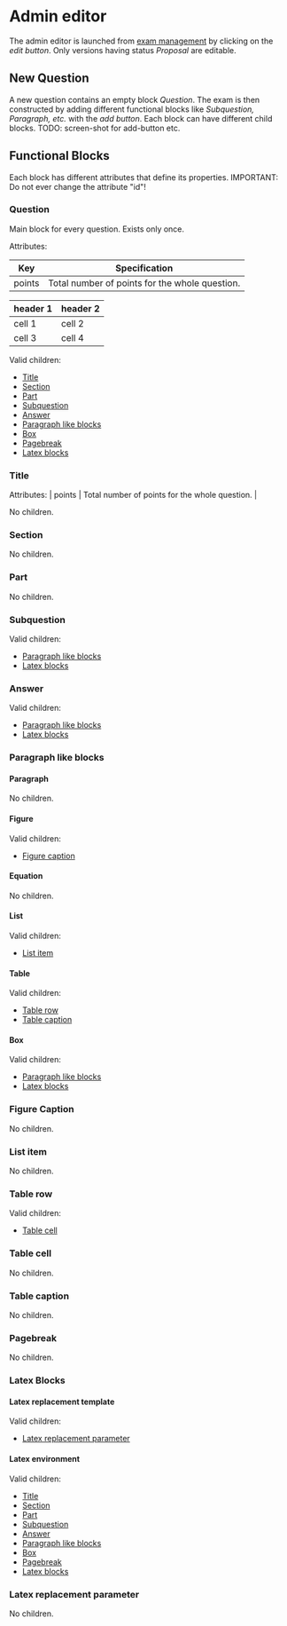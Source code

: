 # Admin editor

The admin editor is launched from [exam management](exam_management.md) by clicking on the *edit button*. Only versions having status *Proposal* are editable.


## New Question

A new question contains an empty block *Question*. The exam is then constructed by adding different functional blocks like *Subquestion, Paragraph, etc.* with the *add button*. Each block can have different child blocks. TODO: screen-shot for add-button etc.

## Functional Blocks
Each block has different attributes that define its properties. IMPORTANT: Do not ever change the attribute "id"!

### Question
Main block for every question. Exists only once.

Attributes:

| Key      | Specification                                  |
| -------- | ---------------------------------------------- |
| points   | Total number of points for the whole question. |

| header 1 | header 2 |
| -------- | -------- |
| cell 1   | cell 2   |
| cell 3   | cell 4   |

Valid children:
* [Title](admin_editor.md#title)
* [Section](admin_editor.md#section)
* [Part](admin_editor.md#part)
* [Subquestion](admin_editor.md#subquestion)
* [Answer](admin_editor.md#answer)
* [Paragraph like blocks](admin_editor.md#paragraph-like-blocks)
* [Box](admin_editor.md#box)
* [Pagebreak](admin_editor.md#pagebreak)
* [Latex blocks](admin_editor.md#latex-blocks)

### Title

Attributes:
| points | Total number of points for the whole question. |

No children.

### Section

No children.

### Part

No children.

### Subquestion

Valid children:
* [Paragraph like blocks](admin_editor.md#paragraph-like-blocks)
* [Latex blocks](admin_editor.md#latex-blocks)

### Answer

Valid children:
* [Paragraph like blocks](admin_editor.md#paragraph-like-blocks)
* [Latex blocks](admin_editor.md#latex-blocks)

### Paragraph like blocks
#### Paragraph

No children.

#### Figure

Valid children:
* [Figure caption](admin_editor.md#figure-caption)

#### Equation

No children.

#### List

Valid children:
* [List item](admin_editor.md#list-item)

#### Table

Valid children:
* [Table row](admin_editor.md#table-row)
* [Table caption](admin_editor.md#table-caption)

#### Box

Valid children:
* [Paragraph like blocks](admin_editor.md#paragraph-like-blocks)
* [Latex blocks](admin_editor.md#latex-blocks)

### Figure Caption

No children.

### List item

No children.

### Table row

Valid children:
* [Table cell](admin_editor.md#table-cell)

### Table cell

No children.

### Table caption

No children.

### Pagebreak

No children.

### Latex Blocks
#### Latex replacement template

Valid children:
* [Latex replacement parameter](admin_editor.md#latex-replacement-parameter)

#### Latex environment

Valid children:
* [Title](admin_editor.md#title)
* [Section](admin_editor.md#section)
* [Part](admin_editor.md#part)
* [Subquestion](admin_editor.md#subquestion)
* [Answer](admin_editor.md#answer)
* [Paragraph like blocks](admin_editor.md#paragraph-like-blocks)
* [Box](admin_editor.md#box)
* [Pagebreak](admin_editor.md#pagebreak)
* [Latex blocks](admin_editor.md#latex-blocks)

### Latex replacement parameter

No children.
